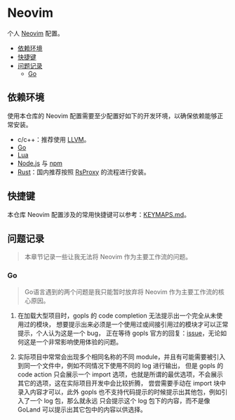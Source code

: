 # Neovim

个人 [Neovim](https://github.com/neovim/neovim) 配置。

- [依赖环境](#依赖环境)
- [快捷键](#快捷键)
- [问题记录](#问题记录)
  - [Go](#go)

## 依赖环境

使用本仓库的 Neovim 配置需要至少配置好如下的开发环境，以确保依赖能够正常安装。

- c/c++：推荐使用 [LLVM](https://llvm.org/)。
- [Go](https://go.dev/)
- [Lua](https://www.lua.org/)
- [Node.js](https://nodejs.org) 与 [npm](https://www.npmjs.com/)
- [Rust](https://www.rust-lang.org/)：国内推荐按照 [RsProxy](https://rsproxy.cn/) 的流程进行安装。

## 快捷键

本仓库 Neovim 配置涉及的常用快捷键可以参考：[KEYMAPS.md](KEYMAPS.md)。

## 问题记录

> 本章节记录一些让我无法将 Neovim 作为主要工作流的问题。

### Go

> Go语言遇到的两个问题是我只能暂时放弃将 Neovim 作为主要工作流的核心原因。

1. 在加载大型项目时，gopls 的 code completion 无法提示出一个完全从未使用过的模块，
   想要提示出来必须是一个使用过或间接引用过的模块才可以正常提示，个人认为这是一个 bug，
   正在等待 gopls 官方的回复：[issue](https://github.com/golang/go/issues/71462)，无论如何这是一个非常影响使用体验的问题。

2. 实际项目中常常会出现多个相同名称的不同 module，并且有可能需要被引入到同一个文件中，例如不同情况下使用不同的 log 进行输出，
   但是 gopls 的 code action 只会展示一个 import 选项，也就是所谓的最优选项，不会展示其它的选项，这在实际项目开发中会比较折腾，
   尝尝需要手动在 import 块中录入内容才可以，此外 gopls 也不支持代码提示的时候提示出其他包，例如引入了一个 log 包，那么就永远
   只会提示这个 log 包下的内容，而不是像 GoLand 可以提示出其它包中的内容以供选择。
